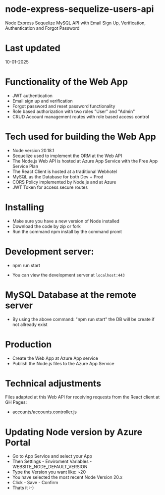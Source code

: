 # node-express-sequelize-users-api

Node Express Sequelize MySQL API with Email Sign Up, Verification, Authentication and Forgot Password

# Last updated

10-01-2025

# Functionality of the Web App

- JWT authentication
- Email sign up and verification
- Forgot password and reset password functionality
- Role based authorization with two roles "User" and "Admin"
- CRUD Account management routes with role based access control

# Tech used for building the Web App

- Node version 20.18.1
- Sequelize used to implement the ORM at the Web API
- The Node.js Web API is hosted at Azure App Service with the Free App Service Plan
- The React Client is hosted at a traditional Webhotel
- MySQL as the Database for both Dev + Prod
- CORS Policy implemented by Node.js and at Azure
- JWT Token for access secure routes

# Installing

- Make sure you have a new version of Node installed
- Download the code by zip or fork
- Run the command npm install by the command promt

# Development server:

- npm run start

- You can view the development server at `localhost:443`

# MySQL Database at the remote server

- By using the above command: "npm run start" the DB will be create if not allready exist

# Production

- Create the Web App at Azure App service
- Publish the Node.js files to the Azure App Service

# Technical adjustments

Files adapted at this Web API for receiving requests from the React client at GH Pages:

- accounts/accounts.controller.js

# Updating Node version by Azure Portal

- Go to App Service and select your App
- Then Settings - Enviroment Variables - WEBSITE_NODE_DEFAULT_VERSION
- Type the Version you want like: ~20 
- You have selected the most recent Node Version 20.x
- Click - Save - Confirm
- Thats it :-)


